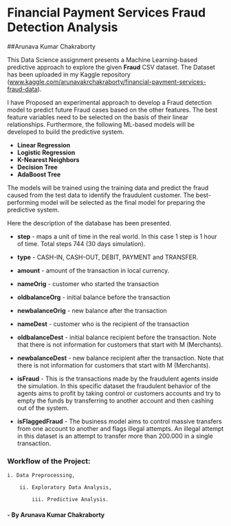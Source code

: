 # Financial Payment Services Fraud Detection Analysis
##Arunava Kumar Chakraborty

This Data Science assignment presents a Machine Learning-based predictive approach to explore the given **Fraud** CSV dataset. The Dataset has been uploaded in my Kaggle repository (www.kaggle.com/arunavakrchakraborty/financial-payment-services-fraud-data).

I have Proposed an experimental approach to develop a Fraud detection model to predict future Fraud cases based on the other features. The best feature variables need to be selected on the basis of their linear relationships. Furthermore, the following ML-based models will be developed to build the predictive system.
- **Linear Regression**
- **Logistic Regression**
- **K-Nearest Neighbors**
- **Decision Tree** 
- **AdaBoost Tree**

The models will be trained using the training data and predict the fraud caused from the test data to identify the fraudulent customer. The best-performing model will be selected as the final model for preparing the predictive system.

Here the description of the database has been presented.

- **step** - maps a unit of time in the real world. In this case 1 step is 1 hour of time. Total steps 744 (30 days simulation).

- **type** - CASH-IN, CASH-OUT, DEBIT, PAYMENT and TRANSFER.

- **amount** - amount of the transaction in local currency.

- **nameOrig** - customer who started the transaction

- **oldbalanceOrg** - initial balance before the transaction

- **newbalanceOrig** - new balance after the transaction

- **nameDest** - customer who is the recipient of the transaction

- **oldbalanceDest** - initial balance recipient before the transaction. Note that there is not information for customers that start with M (Merchants).

- **newbalanceDest** - new balance recipient after the transaction. Note that there is not information for customers that start with M (Merchants).

- **isFraud** - This is the transactions made by the fraudulent agents inside the simulation. In this specific dataset the fraudulent behavior of the agents aims to profit by taking control or customers accounts and try to empty the funds by transferring to another account and then cashing out of the system.

- **isFlaggedFraud** - The business model aims to control massive transfers from one account to another and flags illegal attempts. An illegal attempt in this dataset is an attempt to transfer more than 200.000 in a single transaction.

### Workflow of the Project:

    i. Data Preprocessing,

        ii. Exploratory Data Analysis,
    
            iii. Predictive Analysis.
                    
#### - By Arunava Kumar Chakraborty
